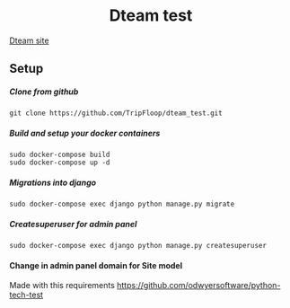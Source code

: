 <h1 align="center">
	Dteam test
</h1>

[Dteam site](https://dteam.dev/)


## Setup

##### Clone from github

```shell script
git clone https://github.com/TripFloop/dteam_test.git
```

##### Build and setup your docker containers

```shell script
sudo docker-compose build
sudo docker-compose up -d
```

##### Migrations into django

```shell script
sudo docker-compose exec django python manage.py migrate
```

##### Createsuperuser for admin panel

```shell script
sudo docker-compose exec django python manage.py createsuperuser
```

#### Change in admin panel domain for Site model



Made with this requirements https://github.com/odwyersoftware/python-tech-test
